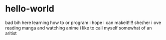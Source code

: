 # hello-world
bad bih here learning how to or program i hope i can  makeit!!!!
she/her
i ove reading manga and watching anime
i like to call myself somewhat of an aritist
